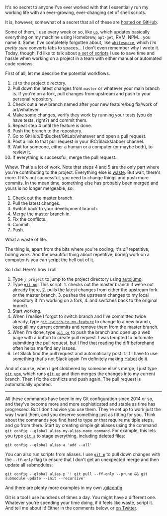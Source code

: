 It's no secret to anyone I've ever worked with that I essentially run my working life with an ever-growing, ever-changing set of shell scripts.

It is, however, somewhat of a secret that all of these are [hosted on GitHub][FYGM].

Some of them, I use every week or so, like [`up`][up], which updates basically everything on my machine using Homebrew, `apt-get`, RVM, NPM… you name it. Some, I've completely forgotten about, like [`whitespace`][whitespace], which *I'm pretty sure* converts tabs to spaces… I don't even remember why I wrote it. Today, though, I'd like to talk about [a set of scripts][git scripts] I use to save time and hassle when working on a project in a team with either manual or automated code reviews.

[FYGM]: https://github.com/SamirTalwar/fygm
[git scripts]: https://github.com/SamirTalwar/fygm/tree/master/bin/git
[up]: https://github.com/SamirTalwar/fygm/blob/master/bin/unix/up
[whitespace]: https://github.com/SamirTalwar/fygm/blob/master/bin/unix/whitespace

First of all, let me describe the potential workflows.

  1. `cd` to the project directory.
  2. Pull down the latest changes from `master` or whatever your main branch is. If you're on a fork, pull changes from upstream and push to your personal repository.
  3. Check out a new branch named after your new feature/bug fix/work of art/whatever.
  4. Make some changes, verify they work by running your tests (you do have tests, right?) and commit them.
  5. Repeat step 4 until the feature is done.
  6. Push the branch to the repository.
  7. Go to GitHub/BitBucket/GitLab/whatever and open a pull request.
  8. Post a link to that pull request in your IRC/Slack/Jabber channel.
  9. Wait for someone, either a human or a computer (or maybe both), to review it.
  10. If everything is successful, merge the pull request.

Whew. That's a lot of work. Note that steps 4 and 5 are the only part where you're contributing to the project. Everything else is [waste][The 8 Wastes]. But wait, there's more. If it's not successful, you need to change things and push more commits. In the mean time, something else has probably been merged and yours is no longer mergeable, so:

  1. Check out the master branch.
  2. Pull the latest changes.
  3. Switch back to your development branch.
  4. Merge the master branch in.
  5. Fix the conflicts.
  6. Commit.
  7. Push.

What a waste of life.

[The 8 Wastes]: https://goleansixsigma.com/8-wastes/

The thing is, apart from the bits where you're coding, it's *all* repetitive, boring work. And the beautiful thing about repetitive, boring work on a computer is you can script the hell out of it.

So I did. Here's how I roll.

  1. Type `j project` to jump to the project directory using [autojump][].
  2. Type [`git up`][git update-master]. This script:
    1. checks out the master branch if we're not already there,
    2. pulls the latest changes from either the upstream fork or the master branch,
    3. pushes the upstream changes to my local repository if I'm working on a fork,
    4. and switches back to the original branch.
  3. Start working.
  4. When I realise I forgot to switch branch and I've committed twice already, type [`git switch-to my-feature`][git switch-to] to change to a new branch, keep all my current commits and remove them from the master branch.
  5. When I'm done, type [`git pr`][git pull-request] to push the branch and open up a web page with a button to create pull request. I was tempted to automate submitting the pull request, but I find that reading the diff beforehand often helps me find any issues.
  6. Let Slack find the pull request and automatically post it. If I have to use something that's not Slack again I'm definitely making [Hubot][] do it.

And of course, when I get clobbered by someone else's merge, I just type [`git upm`][git upm], which runs [`git up`][git update-master] and then merges the changes into my current branch. Then I fix the conflicts and push again. The pull request is automatically updated.

---

All these commands have been in my Git configuration since 2014 or so, and they've become more and more sophisticated and stable as time has progressed. But I don't advise you use them. They're set up to work just the way I want them, and you deserve something just as fitting for you. Think about the commands you find hard to type or that require multiple steps, and go from there. Start by creating simple git aliases using the command `git config --global alias.my-alias-name command`. For example, this lets you type [`git a`][git add-all] to stage everything, including deleted files:

    git config --global alias.a 'add --all'

You can also run scripts from aliases. I use [`git p`][git pull-everything] to pull down changes with the `--ff-only` flag to ensure that I don't get an unexpected merge and then update all submodules:

    git config --global alias.p '! git pull --ff-only --prune && git submodule update --init --recursive'

And there are plenty more examples in my own [.gitconfig][].

[autojump]: https://github.com/wting/autojump
[Hubot]: https://hubot.github.com/
[.gitconfig]: https://github.com/SamirTalwar/fygm/blob/master/dotfiles/gitconfig
[git add-all]: https://github.com/SamirTalwar/fygm/blob/master/dotfiles/gitconfig#L42
[git pull-everything]: https://github.com/SamirTalwar/fygm/blob/master/dotfiles/gitconfig#L23
[git pull-request]: https://github.com/SamirTalwar/fygm/blob/master/bin/git/pull-request
[git switch-to]: https://github.com/SamirTalwar/fygm/blob/master/bin/git/switch-to
[git update-master]: https://github.com/SamirTalwar/fygm/blob/master/bin/git/update-master
[git upm]: https://github.com/SamirTalwar/fygm/blob/master/dotfiles/gitconfig#L42

Git is a tool I use hundreds of times a day. You might have a different one. Whatever you're spending your time doing, if it feels like waste, script it. And tell me about it! Either in the comments below, or [on Twitter][@SamirTalwar].

[@SamirTalwar]: https://twitter.com/SamirTalwar
